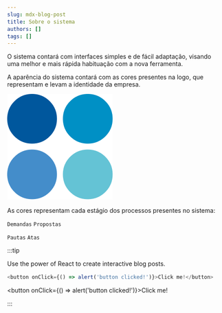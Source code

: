 ```yaml
---
slug: mdx-blog-post
title: Sobre o sistema
authors: []
tags: []
---
```


O sistema contará com interfaces simples e de fácil adaptação, visando uma melhor e mais rápida habituação com a nova ferramenta. 

A aparência do sistema contará com as cores presentes na logo, que representam e levam a identidade da empresa.

![Docusaurus Plushie](./2021-08-26-welcome/atr.png)

As cores representam cada estágio dos processos presentes no sistema:

`Demandas`
`Propostas`

`Pautas`
`Atas`

:::tip

Use the power of React to create interactive blog posts.

```js
<button onClick={() => alert('button clicked!')}>Click me!</button>
```

<button onClick={() => alert('button clicked!')}>Click me!</button>

:::
